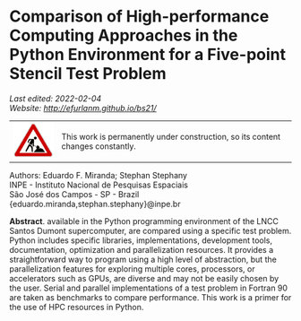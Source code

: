 # Comparison of High-performance Computing Approaches in the Python Environment for a Five-point Stencil Test Problem

*Last edited: 2022-02-04  
Website: <http://efurlanm.github.io/bs21/>*

<table>
    <tr>
        <td><img src="img/construction.gif"></td>
        <td>This work is permanently under construction, so its content changes constantly.</td>
    </tr>
</table>

Authors: Eduardo F. Miranda; Stephan Stephany  
INPE - Instituto Nacional de Pesquisas Espaciais  
São José dos Campos - SP - Brazil  
\{eduardo.miranda,stephan.stephany\}@inpe.br

**Abstract**. available in the Python programming environment of the LNCC Santos Dumont supercomputer, are compared using a specific test problem. Python includes specific libraries, implementations, development tools, documentation, optimization and parallelization resources. It provides a straightforward way to program using a high level of abstraction, but the parallelization features for exploring multiple cores, processors, or accelerators such as GPUs, are diverse and may not be easily chosen by the user. Serial and parallel implementations of a test problem in Fortran 90 are taken as benchmarks to compare performance. This work is a primer for the use of HPC resources in Python.
